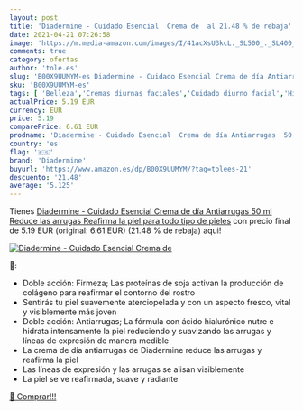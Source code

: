 ```yaml
---
layout: post
title: 'Diadermine - Cuidado Esencial  Crema de  al 21.48 % de rebaja'
date: 2021-04-21 07:26:58
image: 'https://m.media-amazon.com/images/I/41acXsU3kcL._SL500_._SL400_.jpg'
comments: true
category: ofertas
author: 'tole.es'
slug: 'B00X9UUMYM-es Diadermine - Cuidado Esencial Crema de día Antiarrugas 50...'
sku: 'B00X9UUMYM-es'
tags: [ 'Belleza','Cremas diurnas faciales','Cuidado diurno facial','Hidratantes faciales','Mascarillas para los ojos','Productos para el cuidado de la cara','Productos para el cuidado de la piel','Productos para el cuidado de los ojos','diadermine', ]
actualPrice: 5.19 EUR
currency: EUR
price: 5.19
comparePrice: 6.61 EUR
prodname: 'Diadermine - Cuidado Esencial  Crema de día Antiarrugas  50 ml  Reduce las arrugas  Reafirma la piel  para todo tipo de pieles'
country: 'es'
flag: '🇪🇸'
brand: 'Diadermine'
buyurl: 'https://www.amazon.es/dp/B00X9UUMYM/?tag=tolees-21'
descuento: '21.48'
average: '5.125'
---
```


Tienes [Diadermine - Cuidado Esencial  Crema de día Antiarrugas  50 ml  Reduce las arrugas  Reafirma la piel  para todo tipo de pieles](https://www.amazon.es/dp/B00X9UUMYM/?tag=tolees-21) con precio final de  5.19 EUR (original: 6.61 EUR) (21.48 %  de rebaja) aqui!

[![Diadermine - Cuidado Esencial  Crema de ](https://m.media-amazon.com/images/I/41acXsU3kcL._SL500_._SL400_.jpg)](https://www.amazon.es/dp/B00X9UUMYM/?tag=tolees-21)

🔎:

- Doble acción: Firmeza; Las proteínas de soja activan la producción de colágeno para reafirmar el contorno del rostro
- Sentirás tu piel suavemente aterciopelada y con un aspecto fresco, vital y visiblemente más joven
- Doble acción: Antiarrugas; La fórmula con ácido hialurónico nutre e hidrata intensamente la piel reduciendo y suavizando las arrugas y líneas de expresión de manera medible
- La crema de día antiarrugas de Diadermine reduce las arrugas y reafirma la piel
- Las líneas de expresión y las arrugas se alisan visiblemente
- La piel se ve reafirmada, suave y radiante

[🛒 Comprar!!!](https://www.amazon.es/dp/B00X9UUMYM/?tag=tolees-21)
